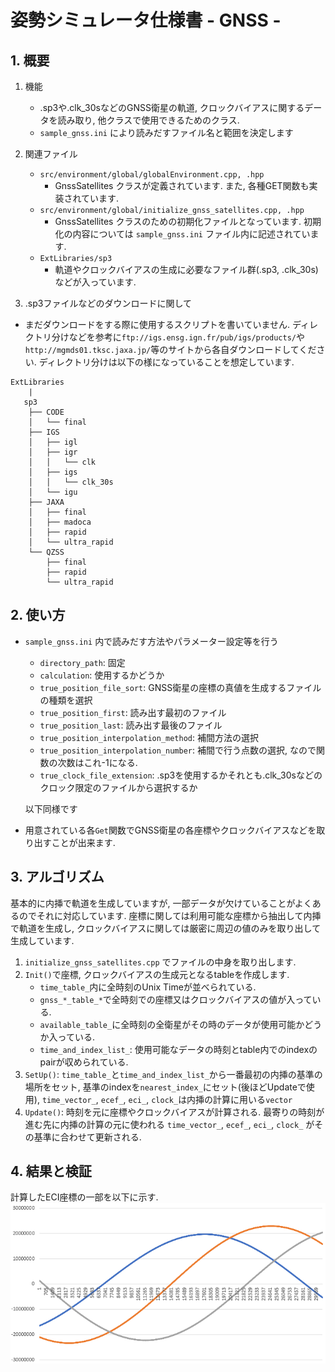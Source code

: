 # 姿勢シミュレータ仕様書 - GNSS - 

## 1. 概要
1. 機能
    - .sp3や.clk_30sなどのGNSS衛星の軌道, クロックバイアスに関するデータを読み取り, 他クラスで使用できるためのクラス.
    - `sample_gnss.ini` により読みだすファイル名と範囲を決定します

2. 関連ファイル
    - `src/environment/global/globalEnvironment.cpp, .hpp`
        - GnssSatellites クラスが定義されています. また, 各種GET関数も実装されています.
    - `src/environment/global/initialize_gnss_satellites.cpp, .hpp`
        - GnssSatellites クラスのための初期化ファイルとなっています. 初期化の内容については `sample_gnss.ini`  ファイル内に記述されています. 
    - `ExtLibraries/sp3`
        - 軌道やクロックバイアスの生成に必要なファイル群(.sp3, .clk_30s)などが入っています.

3. .sp3ファイルなどのダウンロードに関して
- まだダウンロードをする際に使用するスクリプトを書いていません. ディレクトリ分けなどを参考に`ftp://igs.ensg.ign.fr/pub/igs/products/`や`http://mgmds01.tksc.jaxa.jp/`等のサイトから各自ダウンロードしてください. ディレクトリ分けは以下の様になっていることを想定しています.
```
ExtLibraries  
    |  
   sp3  
    ├── CODE  
    │   └── final  
    ├── IGS  
    │   ├── igl    
    │   ├── igr
    │   │   └── clk
    │   ├── igs  
    │   │   └── clk_30s
    │   └── igu
    ├── JAXA
    │   ├── final
    │   ├── madoca
    │   ├── rapid
    │   └── ultra_rapid
    └── QZSS
        ├── final
        ├── rapid
        └── ultra_rapid
```


## 2. 使い方
- `sample_gnss.ini` 内で読みだす方法やパラメーター設定等を行う
    - `directory_path`: 固定
    - `calculation`: 使用するかどうか
    - `true_position_file_sort`: GNSS衛星の座標の真値を生成するファイルの種類を選択
    - `true_position_first`: 読み出す最初のファイル
    - `true_position_last`: 読み出す最後のファイル
    - `true_position_interpolation_method`: 補間方法の選択
    - `true_position_interpolation_number`: 補間で行う点数の選択, なので関数の次数はこれ-1になる.
    - `true_clock_file_extension`: .sp3を使用するかそれとも.clk_30sなどのクロック限定のファイルから選択するか  

  以下同様です

- 用意されている各`Get`関数でGNSS衛星の各座標やクロックバイアスなどを取り出すことが出来ます. 

## 3. アルゴリズム
基本的に内挿で軌道を生成していますが, 一部データが欠けていることがよくあるのでそれに対応しています. 座標に関しては利用可能な座標から抽出して内挿で軌道を生成し, クロックバイアスに関しては厳密に周辺の値のみを取り出して生成しています. 

1. `initialize_gnss_satellites.cpp` でファイルの中身を取り出します.
2. `Init()`で座標, クロックバイアスの生成元となるtableを作成します.
    - `time_table_`内に全時刻のUnix Timeが並べられている.
    - `gnss_*_table_*`で全時刻での座標又はクロックバイアスの値が入っている.
    - `available_table_`に全時刻の全衛星がその時のデータが使用可能かどうか入っている. 
    - `time_and_index_list_`: 使用可能なデータの時刻とtable内でのindexのpairが収められている. 
3. `SetUp()`: `time_table_`と`time_and_index_list_`から一番最初の内挿の基準の場所をセット, 基準のindexを`nearest_index_`にセット(後ほどUpdateで使用), `time_vector_`, `ecef_`, `eci_`, `clock_`は内挿の計算に用いる`vector`
4. `Update()`: 時刻を元に座標やクロックバイアスが計算される. 最寄りの時刻が進む先に内挿の計算の元に使われる `time_vector_`, `ecef_`, `eci_`, `clock_` がその基準に合わせて更新される.

## 4. 結果と検証
計算したECI座標の一部を以下に示す. 
<img src="./figs/result_gnss.png" style = "zoom: 75%">